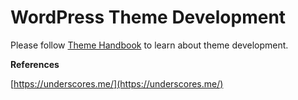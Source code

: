 # **WordPress Theme Development**

Please follow [Theme Handbook](https://developer.wordpress.org/themes/ "Theme Handbook") to learn about theme development.

**References**

[https://underscores.me/](https://underscores.me/)

